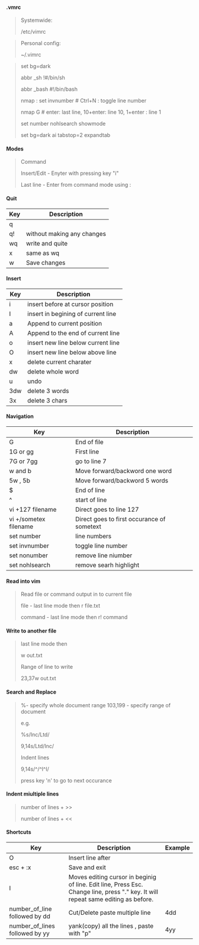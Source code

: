 #### .vmrc

>Systemwide:
>
>/etc/vimrc

>Personal config:
>
>~/.vimrc

>set bg=dark
>
>abbr _sh !#/bin/sh
>
>abbr _bash #!/bin/bash<CR>
>   
>nmap <C-N> : set invnumber<CR> # Ctrl+N : toggle line number
>
>nmap <CR> G  # enter: last line, 10+enter: line 10, 1+enter : line 1
>
>set number nohlsearch showmode 
>
>set bg=dark ai tabstop=2 expandtab

#### Modes

>Command
>
>Insert/Edit - Enyter with pressing key "i"
>
>Last line - Enter from command mode using :

#### Quit

| Key | Description |
| --- | --- |
| q | |
| q! | without making any changes |
| wq | write and quite |
| x | same as wq |
| w | Save changes |

#### Insert
| Key | Description |
| --- | --- |
|i | insert before at cursor position |
|I | insert in begining of current line |
|a | Append to current position |
|A | Append to the end of current line |
|o | insert new line below current line |
|O | insert new line below above line |
|x | delete current charater |
|dw | delete whole word |
|u | undo |
|3dw | delete 3 words |
|3x | delete 3 chars |

#### Navigation

| Key | Description |
| --- | --- |
|G | End of file |
|1G or gg | First line |
|7G or 7gg | go to line 7 |
|w and b | Move forward/backword one word |
|5w , 5b |  Move forward/backword 5 words |
|$ | End of line |
|^ | start of line |
|vi +127 filename | Direct goes to line 127 |
|vi +/sometex filename | Direct goes to first occurance of sometext |
|set number | line numbers |
|set invnumber | toggle line number |
|set nonumber | remove line niumber |
|set nohlsearch | remove searh highlight |

#### Read into vim

> Read file or command output in to current file
>
> file - last line mode then r file.txt
>
> command - last line mode then r! command

#### Write to another file
> last line mode then 
>
>w out.txt
>
>Range of line to write
>
>23,37w out.txt

#### Search and Replace

> %-  specify whole document
> range 103,199 - specify range of document
>
>e.g.
>
>%s/Inc/Ltd/
>
>9,14s/Ltd/Inc/
>
>Indent lines
>
>9,14s/^/^I^I/
>
>press key 'n' to go to next occurance

#### Indent miultiple lines
>number of lines + >>
>
>number of lines + <<

#### Shortcuts

| Key | Description | Example |
| --- | --- | --- |
| O | Insert line after |
| esc + :x | Save and exit |
| I | Moves editing cursor in beginig of line. Edit line, Press Esc. Change line, press "." key. It will repeat same editing as before. |
| number_of_line followed by dd | Cut/Delete paste multiple line | 4dd |
| number_of_lines followed by yy | yank(copy) all the lines , paste with "p"| 4yy |

